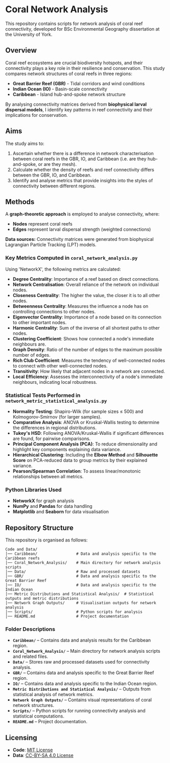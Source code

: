 # Coral Network Analysis
This repository contains scripts for network analysis of coral reef connectivity, developed for BSc Environmental Geography dissertation at the University of York.

## **Overview**
Coral reef ecosystems are crucial biodiversity hotspots, and their connectivity plays a key role in their resilience and conservation. This study compares network structures of coral reefs in three regions:
- **Great Barrier Reef (GBR)** - Tidal corridors and wind conditions
- **Indian Ocean (IO)** - Basin-scale connectivity
- **Caribbean** - Island hub-and-spoke network structure

By analysing connectivity matrices derived from **biophysical larval dispersal models**, I identify key patterns in reef connectivity and their implications for conservation.

## **Aims**
The study aims to:
1. Ascertain whether there is a difference in network characterisation between coral reefs in the GBR, IO, and Caribbean (i.e. are they hub-and-spoke, or are they mesh).
2. Calculate whether the density of reefs and reef connectivity differs between the GBR, IO, and Caribbean.
3. Identify and analyse metrics that provide insights into the styles of connectivity between different regions.

## **Methods**
A **graph-theoretic approach** is employed to analyse connectivity, where:
- **Nodes** represent coral reefs
- **Edges** represent larval dispersal strength (weighted connections)

**Data sources:** Connectivity matrices were generated from biophysical Lagrangian Particle Tracking (LPT) models.

### **Key Metrics Computed in `coral_network_analysis.py`**
Using 'NetworkX', the following metrics are calculated:
- **Degree Centrality**: Importance of a reef based on direct connections.
- **Network Centralisation**: Overall reliance of the network on individual nodes.
- **Closeness Centrality**: The higher the value, the closer it is to all other nodes.
- **Betweenness Centrality**: Measures the influence a node has on controlling connections to other nodes.
- **Eigenvector Centrality**: Importance of a node based on its connection to other important nodes.
- **Harmonic Centrality**: Sum of the inverse of all shortest paths to other nodes.
- **Clustering Coefficient**: Shows how connected a node's immediate neighbours are.
- **Graph Density**: Ratio of the number of edges to the maximum possible number of edges.
- **Rich Club Coefficient**: Measures the tendency of well-connected nodes to connect with other well-connected nodes.
- **Transitivity**: How likely that adjacent nodes in a network are connected.
- **Local Efficiency**: Assesses the interconnectivity of a node's immediate neighbours, indicating local robustness.

### **Statistical Tests Performed in `network_metric_statistical_analysis.py`**
- **Normality Testing**: Shapiro-Wilk (for sample sizes ≤ 500) and Kolmogorov-Smirnov (for larger samples).
- **Comparative Analysis**: ANOVA or Kruskal-Wallis testing to determine the differences in regional distributions.
- **Tukey's HSD**: Following ANOVA/Kruskal-Wallis if significant differences are found, for pairwise comparisons.
- **Principal Component Analysis (PCA)**: To reduce dimensionality and highlight key components explaining data variance.
- **Hierarchical Clustering**: Including the **Elbow Method** and **Silhouette Score** on PCA-reduced data to group metrics by their explained variance.
- **Pearson/Spearman Correlation**: To assess linear/monotonic relationships between all metrics.

### **Python Libraries Used**
- **NetworkX** for graph analysis
- **NumPy** and **Pandas** for data handling
- **Matplotlib** and **Seaborn** for data visualisation

## **Repository Structure**
This repository is organised as follows:
```plaintext
Code and Data/  
│── Caribbean/                 # Data and analysis specific to the Caribbean reefs  
│── Coral_Network_Analysis/    # Main directory for network analysis scripts  
│── Data/                      # Raw and processed datasets  
│── GBR/                       # Data and analysis specific to the Great Barrier Reef  
│── IO/                        # Data and analysis specific to the Indian Ocean  
│── Metric Distributions and Statistical Analysis/  # Statistical outputs and metric distributions  
│── Network Graph Outputs/     # Visualisation outputs for network analysis  
│── Scripts/                   # Python scripts for analysis  
│── README.md                  # Project documentation  
```  

### **Folder Descriptions**  
- **`Caribbean/`** – Contains data and analysis results for the Caribbean region.  
- **`Coral_Network_Analysis/`** – Main directory for network analysis scripts and related files.  
- **`Data/`** – Stores raw and processed datasets used for connectivity analysis.  
- **`GBR/`** – Contains data and analysis specific to the Great Barrier Reef region.  
- **`IO/`** – Contains data and analysis specific to the Indian Ocean region.  
- **`Metric Distributions and Statistical Analysis/`** – Outputs from statistical analysis of network metrics.  
- **`Network Graph Outputs/`** – Contains visual representations of coral network structures.  
- **`Scripts/`** – Python scripts for running connectivity analysis and statistical computations.  
- **`README.md`** – Project documentation.  


## Licensing

- **Code**: [MIT License](LICENSE_CODE.md)
- **Data**: [CC-BY-SA 4.0 License](LICENSE_DATA.md)
